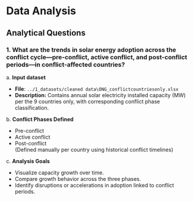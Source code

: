 # Data Analysis

<!-- markdownlint-disable MD031 MD033 MD035 MD032 MD004 MD009 MD013 MD045 MD024 -->
## Analytical Questions

### 1. **What are the trends in solar energy adoption across the conflict cycle—pre-conflict, active conflict, and post-conflict periods—in conflict-affected countries?**

a. **Input dataset**  

- **File**: `../1_datasets/cleaned data\ONG_conflictcountriesonly.xlsx`  
- **Description:** Contains annual solar electricity installed capacity (MW) per the 9 countries only, with corresponding conflict phase classification.

b. **Conflict Phases Defined**

- Pre-conflict
- Active conflict
- Post-conflict  
(Defined manually per country using historical conflict timelines)

c. **Analysis Goals**

- Visualize capacity growth over time.
- Compare growth behavior across the three phases.
- Identify disruptions or accelerations in adoption linked to conflict periods.
